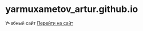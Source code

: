 # yarmuxametov_artur.github.io

Учебный сайт [Перейти на сайт](yarmuxametov_artur.github.io/study/src/ "Перейти на сайт")
